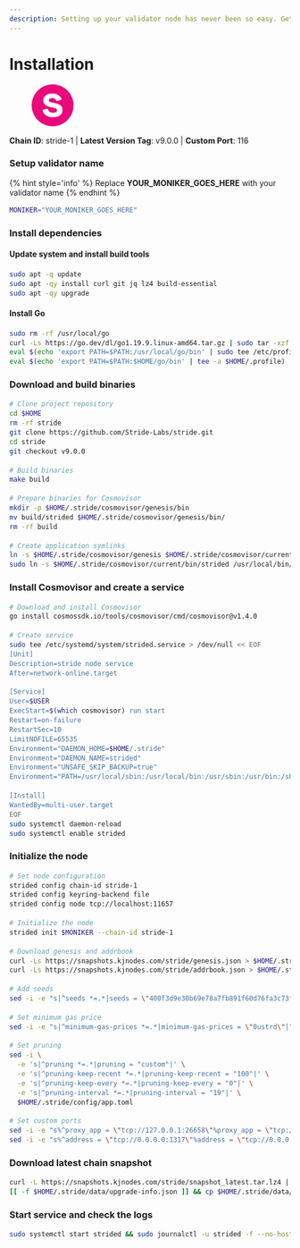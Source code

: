 ```yaml
---
description: Setting up your validator node has never been so easy. Get your validator running in minutes by following step by step instructions.
---
```


# Installation

<figure><img src="https://raw.githubusercontent.com/kj89/cosmos-images/main/logos/stride.png" alt=""><figcaption></figcaption></figure>

**Chain ID**: stride-1 | **Latest Version Tag**: v9.0.0 | **Custom Port**: 116

### Setup validator name

{% hint style='info' %}
Replace **YOUR_MONIKER_GOES_HERE** with your validator name
{% endhint %}

```bash
MONIKER="YOUR_MONIKER_GOES_HERE"
```

### Install dependencies

#### Update system and install build tools

```bash
sudo apt -q update
sudo apt -qy install curl git jq lz4 build-essential
sudo apt -qy upgrade
```

#### Install Go

```bash
sudo rm -rf /usr/local/go
curl -Ls https://go.dev/dl/go1.19.9.linux-amd64.tar.gz | sudo tar -xzf - -C /usr/local
eval $(echo 'export PATH=$PATH:/usr/local/go/bin' | sudo tee /etc/profile.d/golang.sh)
eval $(echo 'export PATH=$PATH:$HOME/go/bin' | tee -a $HOME/.profile)
```

### Download and build binaries

```bash
# Clone project repository
cd $HOME
rm -rf stride
git clone https://github.com/Stride-Labs/stride.git
cd stride
git checkout v9.0.0

# Build binaries
make build

# Prepare binaries for Cosmovisor
mkdir -p $HOME/.stride/cosmovisor/genesis/bin
mv build/strided $HOME/.stride/cosmovisor/genesis/bin/
rm -rf build

# Create application symlinks
ln -s $HOME/.stride/cosmovisor/genesis $HOME/.stride/cosmovisor/current
sudo ln -s $HOME/.stride/cosmovisor/current/bin/strided /usr/local/bin/strided
```

### Install Cosmovisor and create a service

```bash
# Download and install Cosmovisor
go install cosmossdk.io/tools/cosmovisor/cmd/cosmovisor@v1.4.0

# Create service
sudo tee /etc/systemd/system/strided.service > /dev/null << EOF
[Unit]
Description=stride node service
After=network-online.target

[Service]
User=$USER
ExecStart=$(which cosmovisor) run start
Restart=on-failure
RestartSec=10
LimitNOFILE=65535
Environment="DAEMON_HOME=$HOME/.stride"
Environment="DAEMON_NAME=strided"
Environment="UNSAFE_SKIP_BACKUP=true"
Environment="PATH=/usr/local/sbin:/usr/local/bin:/usr/sbin:/usr/bin:/sbin:/bin:/usr/games:/usr/local/games:/snap/bin:$HOME/.stride/cosmovisor/current/bin"

[Install]
WantedBy=multi-user.target
EOF
sudo systemctl daemon-reload
sudo systemctl enable strided
```

### Initialize the node

```bash
# Set node configuration
strided config chain-id stride-1
strided config keyring-backend file
strided config node tcp://localhost:11657

# Initialize the node
strided init $MONIKER --chain-id stride-1

# Download genesis and addrbook
curl -Ls https://snapshots.kjnodes.com/stride/genesis.json > $HOME/.stride/config/genesis.json
curl -Ls https://snapshots.kjnodes.com/stride/addrbook.json > $HOME/.stride/config/addrbook.json

# Add seeds
sed -i -e "s|^seeds *=.*|seeds = \"400f3d9e30b69e78a7fb891f60d76fa3c73f0ecc@stride.rpc.kjnodes.com:11659\"|" $HOME/.stride/config/config.toml

# Set minimum gas price
sed -i -e "s|^minimum-gas-prices *=.*|minimum-gas-prices = \"0ustrd\"|" $HOME/.stride/config/app.toml

# Set pruning
sed -i \
  -e 's|^pruning *=.*|pruning = "custom"|' \
  -e 's|^pruning-keep-recent *=.*|pruning-keep-recent = "100"|' \
  -e 's|^pruning-keep-every *=.*|pruning-keep-every = "0"|' \
  -e 's|^pruning-interval *=.*|pruning-interval = "19"|' \
  $HOME/.stride/config/app.toml

# Set custom ports
sed -i -e "s%^proxy_app = \"tcp://127.0.0.1:26658\"%proxy_app = \"tcp://127.0.0.1:11658\"%; s%^laddr = \"tcp://127.0.0.1:26657\"%laddr = \"tcp://127.0.0.1:11657\"%; s%^pprof_laddr = \"localhost:6060\"%pprof_laddr = \"localhost:11660\"%; s%^laddr = \"tcp://0.0.0.0:26656\"%laddr = \"tcp://0.0.0.0:11656\"%; s%^prometheus_listen_addr = \":26660\"%prometheus_listen_addr = \":11666\"%" $HOME/.stride/config/config.toml
sed -i -e "s%^address = \"tcp://0.0.0.0:1317\"%address = \"tcp://0.0.0.0:11617\"%; s%^address = \":8080\"%address = \":11680\"%; s%^address = \"0.0.0.0:9090\"%address = \"0.0.0.0:11690\"%; s%^address = \"0.0.0.0:9091\"%address = \"0.0.0.0:11691\"%; s%:8545%:11645%; s%:8546%:11646%; s%:6065%:11665%" $HOME/.stride/config/app.toml
```

### Download latest chain snapshot

```bash
curl -L https://snapshots.kjnodes.com/stride/snapshot_latest.tar.lz4 | tar -Ilz4 -xf - -C $HOME/.stride
[[ -f $HOME/.stride/data/upgrade-info.json ]] && cp $HOME/.stride/data/upgrade-info.json $HOME/.stride/cosmovisor/genesis/upgrade-info.json
```

### Start service and check the logs

```bash
sudo systemctl start strided && sudo journalctl -u strided -f --no-hostname -o cat
```

